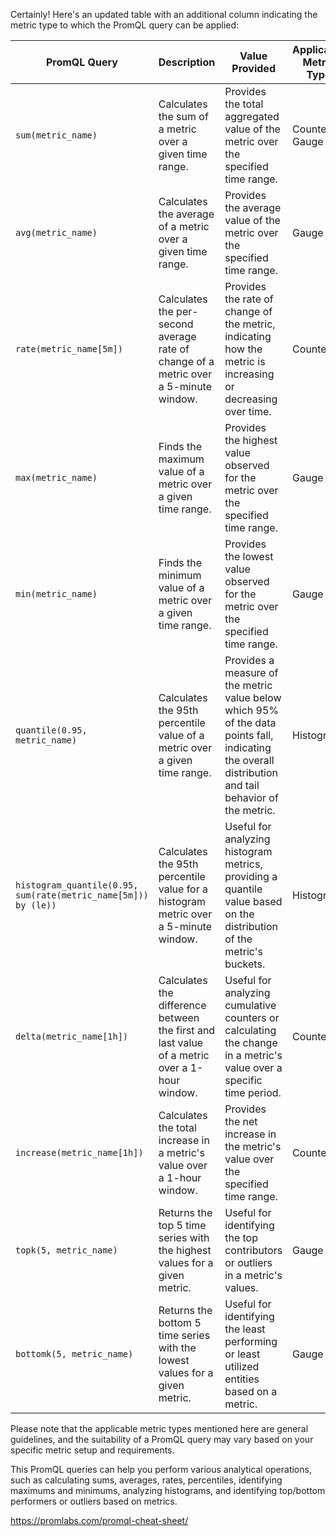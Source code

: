  Certainly! Here's an updated table with an additional column indicating the metric type to which the PromQL query can be applied:

 | PromQL Query | Description | Value Provided | Applicable Metric Type |
 |----------------------------------------------------------|----------------------------------------------------------------------------------------------------------|---------------------------------------------------------------------------------------------------------------------------------------------------|------------------------|
 | `sum(metric_name)` | Calculates the sum of a metric over a given time range. | Provides the total aggregated value of the metric over the specified time range. | Counter, Gauge |
 | `avg(metric_name)` | Calculates the average of a metric over a given time range. | Provides the average value of the metric over the specified time range. | Gauge |
 | `rate(metric_name[5m])` | Calculates the per-second average rate of change of a metric over a 5-minute window. | Provides the rate of change of the metric, indicating how the metric is increasing or decreasing over time. | Counter |
 | `max(metric_name)` | Finds the maximum value of a metric over a given time range. | Provides the highest value observed for the metric over the specified time range. | Gauge |
 | `min(metric_name)` | Finds the minimum value of a metric over a given time range. | Provides the lowest value observed for the metric over the specified time range. | Gauge |
 | `quantile(0.95, metric_name)` | Calculates the 95th percentile value of a metric over a given time range. | Provides a measure of the metric value below which 95% of the data points fall, indicating the overall distribution and tail behavior of the metric. | Histogram |
 | `histogram_quantile(0.95, sum(rate(metric_name[5m])) by (le))` | Calculates the 95th percentile value for a histogram metric over a 5-minute window. | Useful for analyzing histogram metrics, providing a quantile value based on the distribution of the metric's buckets. | Histogram |
 | `delta(metric_name[1h])` | Calculates the difference between the first and last value of a metric over a 1-hour window. | Useful for analyzing cumulative counters or calculating the change in a metric's value over a specific time period. | Counter |
 | `increase(metric_name[1h])` | Calculates the total increase in a metric's value over a 1-hour window. | Provides the net increase in the metric's value over the specified time range. | Counter |
 | `topk(5, metric_name)` | Returns the top 5 time series with the highest values for a given metric. | Useful for identifying the top contributors or outliers in a metric's values. | Gauge |
 | `bottomk(5, metric_name)` | Returns the bottom 5 time series with the lowest values for a given metric. | Useful for identifying the least performing or least utilized entities based on a metric. | Gauge |

 Please note that the applicable metric types mentioned here are general guidelines, and the suitability of a PromQL query may vary based on your specific metric setup and requirements.



This PromQL queries can help you perform various analytical operations, such as calculating sums, averages, rates, percentiles, identifying maximums and minimums, analyzing histograms, and identifying top/bottom performers or outliers based on metrics.

https://promlabs.com/promql-cheat-sheet/
